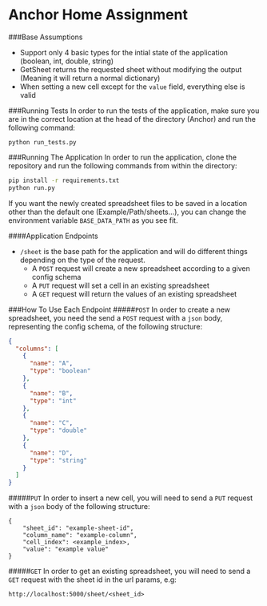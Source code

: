# Anchor Home Assignment
###Base Assumptions
- Support only 4 basic types for the intial state of the application (boolean, int, double, string)
- GetSheet returns the requested sheet without modifying the output (Meaning it will return a normal dictionary)
- When setting a new cell except for the `value` field, everything else is valid 

###Running Tests
In order to run the tests of the application, make sure you are in the correct location at the head of the directory (Anchor) and run the following command:
```
python run_tests.py
```

###Running The Application
In order to run the application, clone the repository and run the following commands from within the directory:
```bash
pip install -r requirements.txt
python run.py
```
If you want the newly created spreadsheet files to be saved in a location other than the default one (Example/Path/sheets...), you can change the environment variable `BASE_DATA_PATH` as you see fit.

####Application Endpoints
- `/sheet` is the base path for the application and will do different things depending on the type of the request.
    - A `POST` request will create a new spreadsheet according to a given config schema
    - A `PUT` request will set a cell in an existing spreadsheet
    - A `GET` request will return the values of an existing spreadsheet
    
###How To Use Each Endpoint
#####`POST`
In order to create a new spreadsheet, you need the send a `POST` request with a `json` body, representing the config schema, of the following structure:
```json
{
  "columns": [
    {
      "name": "A",
      "type": "boolean"
    },
    {
      "name": "B",
      "type": "int"
    },
    {
      "name": "C",
      "type": "double"
    },
    {
      "name": "D",
      "type": "string"
    }
  ]
}
```
#####`PUT`
In order to insert a new cell, you will need to send a `PUT` request with a `json` body of the following structure:
```
{
    "sheet_id": "example-sheet-id",
    "column_name": "example-column",
    "cell_index": <example_index>,
    "value": "example value"
}
```

#####`GET`
In order to get an existing spreadsheet, you will need to send a `GET` request with the sheet id in the url params, e.g:
```
http://localhost:5000/sheet/<sheet_id>
```